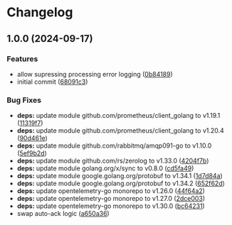 # Changelog

## 1.0.0 (2024-09-17)


### Features

* allow supressing processing error logging ([0b84189](https://github.com/patrickjmcd/bunny/commit/0b8418960d51797a6a72669bc9dc26b48f5932d9))
* initial commit ([68091c3](https://github.com/patrickjmcd/bunny/commit/68091c33dbbf0cf26f454b503ce497d77ce505c7))


### Bug Fixes

* **deps:** update module github.com/prometheus/client_golang to v1.19.1 ([11319f7](https://github.com/patrickjmcd/bunny/commit/11319f7e15d49327d42149901028c9f7ae5ee3da))
* **deps:** update module github.com/prometheus/client_golang to v1.20.4 ([90d461e](https://github.com/patrickjmcd/bunny/commit/90d461ecfdc2dcbfc160760e1e35cbf73ac1e88e))
* **deps:** update module github.com/rabbitmq/amqp091-go to v1.10.0 ([5ef9b2d](https://github.com/patrickjmcd/bunny/commit/5ef9b2dd3a7aed675d70da25952a3e5128031255))
* **deps:** update module github.com/rs/zerolog to v1.33.0 ([4204f7b](https://github.com/patrickjmcd/bunny/commit/4204f7bb9f6fe5be6ec68feed3b32645f64e0024))
* **deps:** update module golang.org/x/sync to v0.8.0 ([cd5fa49](https://github.com/patrickjmcd/bunny/commit/cd5fa4984314f16193f111f047d7e3d7a466fee4))
* **deps:** update module google.golang.org/protobuf to v1.34.1 ([1d7d84a](https://github.com/patrickjmcd/bunny/commit/1d7d84a243cf3f787bffae508ae9408f3ca0bce7))
* **deps:** update module google.golang.org/protobuf to v1.34.2 ([652f62d](https://github.com/patrickjmcd/bunny/commit/652f62dee560de391ede3390fc90e80613c20ba4))
* **deps:** update opentelemetry-go monorepo to v1.26.0 ([44f64a2](https://github.com/patrickjmcd/bunny/commit/44f64a27dffc22356ef2f98ba2e10a93d0e7054c))
* **deps:** update opentelemetry-go monorepo to v1.27.0 ([2dce003](https://github.com/patrickjmcd/bunny/commit/2dce003443428b51f4e64783e3e87ece9d418b31))
* **deps:** update opentelemetry-go monorepo to v1.30.0 ([bc64231](https://github.com/patrickjmcd/bunny/commit/bc64231f9221af6fceaa61a50460e912568b3fb9))
* swap auto-ack logic ([a650a36](https://github.com/patrickjmcd/bunny/commit/a650a36d3d41bd7b402754f8787a407e7165b7d2))

